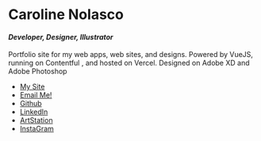 # Caroline Nolasco
#### _Developer, Designer, Illustrator_

Portfolio site for my web apps, web sites, and designs.
Powered by VueJS, running on Contentful , and hosted on Vercel.
Designed on Adobe XD and Adobe Photoshop

- [My Site](https://carolinenolasco.com/)
- [Email Me!](mailto:carolinenolasco.code@gmail.com)
- [Github](https://github.com/carol-en)
-  [LinkedIn](https://www.linkedin.com/in/carolinenolasco/)
-  [ArtStation](https://carolinenolasco.art/)
-  [InstaGram](https://www.instagram.com/carolnart/)